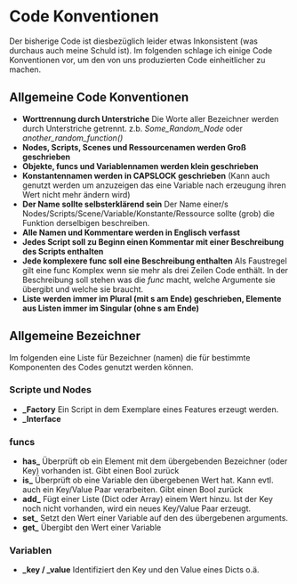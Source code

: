 # Code Konventionen
Der bisherige Code ist diesbezüglich leider etwas Inkonsistent (was durchaus auch meine Schuld ist). Im folgenden schlage ich einige Code Konventionen vor, um den von uns produzierten Code einheitlicher zu machen.
## Allgemeine Code Konventionen
- **Worttrennung durch Unterstriche** Die Worte aller Bezeichner werden durch Unterstriche getrennt. z.b. *Some_Random_Node* oder *another_random_function()*
- **Nodes, Scripts, Scenes und Ressourcenamen werden Groß geschrieben**
- **Objekte, funcs und Variablennamen werden klein geschrieben**
- **Konstantennamen werden in CAPSLOCK geschrieben** (Kann auch genutzt werden um anzuzeigen das eine Variable nach erzeugung ihren Wert nicht mehr ändern wird)
- **Der Name sollte selbsterklärend sein** Der Name einer/s Nodes/Scripts/Scene/Variable/Konstante/Ressource sollte (grob) die Funktion derselbigen beschreiben.
- **Alle Namen und Kommentare werden in Englisch verfasst**
- **Jedes Script soll zu Beginn einen Kommentar mit einer Beschreibung des Scripts enthalten**
- **Jede komplexere func soll eine Beschreibung enthalten** Als Faustregel gilt eine func Komplex wenn sie mehr als drei Zeilen Code enthält. In der Beschreibung soll stehen was die *func* macht, welche Argumente sie übergibt und welche sie braucht.
- **Liste werden immer im Plural (mit s am Ende) geschrieben, Elemente aus Listen immer im Singular (ohne s am Ende)**
## Allgemeine Bezeichner
Im folgenden eine Liste für Bezeichner (namen) die für bestimmte Komponenten des Codes genutzt werden können.
### Scripte und Nodes
- **_Factory** Ein Script in dem Exemplare eines Features erzeugt werden.
- **_Interface**
### funcs
- **has_**  Überprüft ob ein Element mit dem übergebenden Bezeichner (oder Key) vorhanden ist. Gibt einen Bool zurück
- **is_** Überprüft ob eine Variable den übergebenen Wert hat. Kann evtl. auch ein Key/Value Paar verarbeiten. Gibt einen Bool zurück
- **add_** Fügt einer Liste (Dict oder Array) einem Wert hinzu. Ist der Key noch nicht vorhanden, wird ein neues Key/Value Paar erzeugt. 
- **set_** Setzt den Wert einer Variable auf den des übergebenen arguments.
- **get_** Übergibt den Wert einer Variable
### Variablen
- **_key / _value** Identifiziert den Key und den Value eines Dicts o.ä.